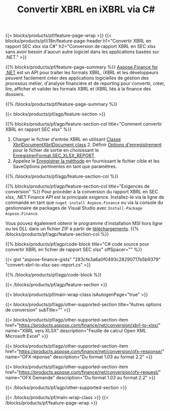 ﻿---
title: Convertir XBRL en iXBRL via C#
description: Exemple de code pour la conversion XBRL en rapport SEC xlsx C#. Utilisez l'exemple de code API pour les fichiers batch XBRL vers la conversion de rapport SEC xlsx dans les applications basées sur .NET. 
url: /fr/net/conversion/xbrl-to-sec-xlsx-report/
family: finance
platformtag: net
feature: convert
informat: XBRL
outformat: XLSX
otherformats: HTML
---
{{< blocks/products/pf/feature-page-wrap >}}
{{< blocks/products/pf/i18n/feature-page-header h1="Convertir XBRL en rapport SEC xlsx via C#" h2="Conversion de rapport XBRL en SEC xlsx sans avoir besoin d\'aucun autre logiciel dans les applications basées sur .NET." >}}

{{% blocks/products/pf/feature-page-summary %}}
[Aspose.Finance for .NET](https://products.aspose.com/finance/net/) est un API pour traiter les formats XBRL, iXBRL et les développeurs peuvent facilement créer des applications logicielles de gestion des processus métier, d'analyse financière et de reporting pour convertir, créer, lire, afficher et valider les formats XBRL et iXBRL liés à la finance des dossiers. 

{{% /blocks/products/pf/feature-page-summary %}}

{{< blocks/products/pf/agp/feature-section >}}

{{% blocks/products/pf/agp/feature-section-col title="Comment convertir XBRL en rapport SEC xlsx" %}}
1. Charger le fichier d'entrée XBRL en utilisant [Classe XbrlDocumentXbrlDocument class](https://apireference.aspose.com/finance/net/aspose.finance.xbrl/xbrldocument).2. Définir [Options d'enregistrement](https://apireference.aspose.com/finance/net/aspose.finance.xbrl/saveoptions) pour le fichier de sortie en choisissant le [EnregistrerFormat.SEC_XLSX_REPORT](https://apireference.aspose.com/finance/net/aspose.finance.xbrl/saveformat).
3. Appelez le [Enregistrer la méthode](https://apireference.aspose.com/finance/net/aspose.finance.xbrl.xbrldocument/save/methods/2) en fournissant le fichier cible et les SaveOptions pertinentes en tant que paramètres.

{{% /blocks/products/pf/agp/feature-section-col %}}

{{% blocks/products/pf/agp/feature-section-col title="Exigences de conversion" %}}
Pour procéder à la conversion du rapport XBRL en SEC xlsx, .NET Finance API est la principale exigence. Installez-le via la ligne de commande en tant que ```nuget install Aspose.Finance``` ou via la console du gestionnaire de packages de Visual Studio avec ```Install-Package Aspose.Finance```.

Vous pouvez également obtenir le programme d'installation MSI hors ligne ou les DLL dans un fichier ZIP à partir de [téléchargements](https://downloads.aspose.com/finance/net).
{{% /blocks/products/pf/agp/feature-section-col %}}

{{% blocks/products/pf/agp/code-block title="C# code source pour convertir XBRL en fichier de rapport SEC xlsx" offSpacer="" %}}

{{< gist "aspose-finance-gists" "283cfe3a6a0f0493c28290717b5b9379" "convert-xbrl-to-xlsx-sec-report.cs" >}}

{{% /blocks/products/pf/agp/code-block %}}

{{< /blocks/products/pf/agp/feature-section >}}

{{< blocks/products/pf/main-wrap-class isAutogenPage="true" >}}

{{< blocks/products/pf/agp/other-supported-section title="Autres options de conversion" subTitle="" >}}

{{< blocks/products/pf/agp/other-supported-section-item href="https://products.aspose.com/finance/net/conversion/xbrl-to-xlsx/" name="XBRL vers XLSX" description="Feuille de calcul Open XML Microsoft Excel" >}}

{{< blocks/products/pf/agp/other-supported-section-item href="https://products.aspose.com/finance/net/conversion/ofx-response/" name="OFX réponse" description="Du format 1.03 au format 2.2" >}}

{{< blocks/products/pf/agp/other-supported-section-item href="https://products.aspose.com/finance/net/conversion/ofx-request/" name="OFX Demande" description="Du format 1.03 au format 2.2" >}}

{{< /blocks/products/pf/agp/other-supported-section >}}

{{< /blocks/products/pf/main-wrap-class >}}
{{< /blocks/products/pf/feature-page-wrap >}}